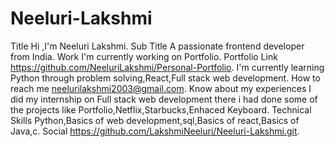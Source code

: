 # Neeluri-Lakshmi

Title
Hi ,I'm Neeluri Lakshmi.
Sub Title
A passionate frontend developer from India.
Work
I'm currently working on Portfolio.
Portfolio Link
https://github.com/NeeluriLakshmi/Personal-Portfolio.
I'm currently learning
Python through problem solving,React,Full stack web development.
How to reach me
neelurilakshmi2003@gmail.com.
Know about my experiences
I did my internship on Full stack web development there i had done some of the projects like Portfolio,Netflix,Starbucks,Enhaced Keyboard.
Technical Skills
Python,Basics of web development,sql,Basics of react,Basics of Java,c.
Social
https://github.com/LakshmiNeeluri/Neeluri-Lakshmi.git.

